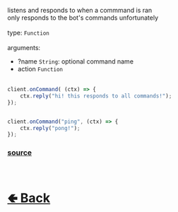 listens and responds to when a commmand is ran<br>
only responds to the bot's commands unfortunately<br><br>
type: `Function`<br><br>
arguments: 
- ?name `String`: optional command name
- action `Function`
<br><br>

```js
client.onCommand( (ctx) => {
    ctx.reply("hi! this responds to all commands!");
});


client.onCommand("ping", (ctx) => {
    ctx.reply("pong!");
});
```

### [source](https://github.com/shysolocup/noscord.js/blob/main/src/Client/custard/onCommand.js)

<br> <h1> [🢀 Back](https://github.com/shysolocup/noscord.js/wiki/Client) </h1>